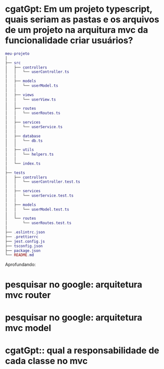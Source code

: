 # cgatGpt: Em um projeto typescript, quais seriam as pastas e os arquivos de um projeto na arquitura mvc da funcionalidade criar usuários?

```lua
meu-projeto
│
├── src
│   ├── controllers
│   │   └── userController.ts
│   │
│   ├── models
│   │   └── userModel.ts
│   │
│   ├── views
│   │   └── userView.ts
│   │
│   ├── routes
│   │   └── userRoutes.ts
│   │
│   ├── services
│   │   └── userService.ts
│   │
│   ├── database
│   │   └── db.ts
│   │
│   ├── utils
│   │   └── helpers.ts
│   │
│   └── index.ts
│
├── tests
│   ├── controllers
│   │   └── userController.test.ts
│   │
│   ├── services
│   │   └── userService.test.ts
│   │
│   ├── models
│   │   └── userModel.test.ts
│   │
│   └── routes
│       └── userRoutes.test.ts
│
├── .eslintrc.json
├── .prettierrc
├── jest.config.js
├── tsconfig.json
├── package.json
└── README.md
```

Aprofundando:

# pesquisar no google: arquitetura mvc router

# pesquisar no google: arquitetura mvc model

# cgatGpt:: qual a responsabilidade de cada classe no mvc
